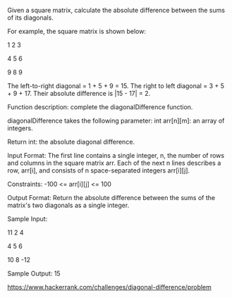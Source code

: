 Given a square matrix, calculate the absolute difference between the sums of its diagonals.

For example, the square matrix is shown below:

1 2 3

4 5 6

9 8 9

The left-to-right diagonal = 1 + 5 + 9 = 15. The right to left diagonal = 3 + 5 + 9 + 17. Their absolute difference is |15 - 17| = 2.

Function description: complete the diagonalDifference function.

diagonalDifference takes the following parameter: int arr[n][m]: an array of integers.

Return int: the absolute diagonal difference.

Input Format: The first line contains a single integer, n, the number of rows and columns in the square matrix arr. Each of the next n lines describes a row, arr[i], and consists of n space-separated integers arr[i][j].

Constraints: -100 <= arr[i][j] <= 100

Output Format: Return the absolute difference between the sums of the matrix's two diagonals as a single integer.

Sample Input:

11 2 4

4 5 6

10 8 -12

Sample Output: 15

https://www.hackerrank.com/challenges/diagonal-difference/problem
